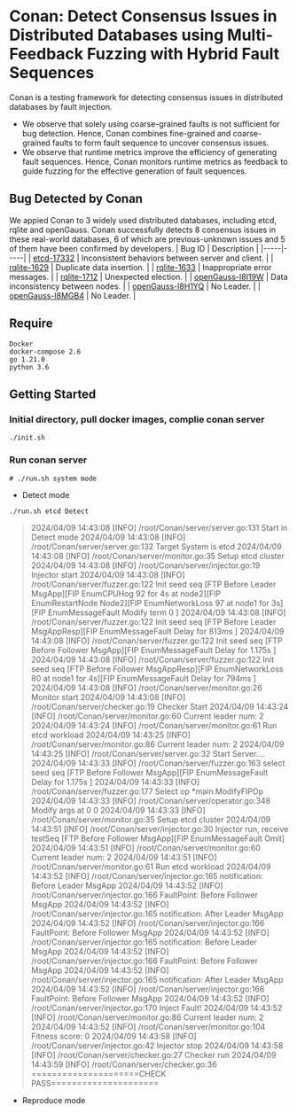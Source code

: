 # Conan: Detect Consensus Issues in Distributed Databases using Multi-Feedback Fuzzing with Hybrid Fault Sequences
Conan is a testing framework for detecting consensus issues in distributed databases by fault injection. 

* We observe that solely using coarse-grained faults is not sufficient for bug detection. Hence, Conan combines fine-grained and coarse-grained faults to form fault sequence to uncover consensus issues. 
* We observe that runtime metrics improve the efficiency of generating fault sequences. Hence, Conan monitors runtime metrics as feedback to guide fuzzing for the effective generation of fault sequences. 

## Bug Detected by Conan
We appied Conan to 3 widely used distributed databases, including etcd, rqlite and openGauss. Conan successfully detects 8 consensus issues in these real-world databases, 6 of which are previous-unknown issues and 5 of them have been confirmed by developers. 
| Bug ID | Description | 
|-----|-----|
| [etcd-17332](https://github.com/etcd-io/etcd/issues/17332) | Inconsistent behaviors between server and client. | 
| [rqlite-1629](https://github.com/rqlite/rqlite/pull/1629) | Duplicate data insertion. | 
| [rqlite-1633](https://github.com/rqlite/rqlite/pull/1633) | Inappropriate error messages.  | 
| [rqlite-1712](https://github.com/rqlite/rqlite/issues/1712) | Unexpected election. | 
| [openGauss-I8I19W](https://gitee.com/opengauss/openGauss-server/issues/I8I19W) | Data inconsistency between nodes. | 
| [openGauss-I8H1YQ](https://gitee.com/opengauss/openGauss-server/issues/I8H1YQ) | No Leader. | 
| [openGauss-I8MGB4](https://gitee.com/opengauss/openGauss-server/issues/I8MGB4) | No Leader. |

## Require
```
Docker
docker-compose 2.6
go 1.21.0
python 3.6
```

## Getting Started
### Initial directory, pull docker images, complie conan server
```
./init.sh
```
### Run conan server
```
# ./run.sh system mode 
```
* Detect mode
```
./run.sh etcd Detect
```
> 2024/04/09 14:43:08 [INFO] /root/Conan/server/server.go:131 Start in Detect mode
2024/04/09 14:43:08 [INFO] /root/Conan/server/server.go:132 Target System is etcd
2024/04/09 14:43:08 [INFO] /root/Conan/server/monitor.go:35 Setup etcd cluster
2024/04/09 14:43:08 [INFO] /root/Conan/server/injector.go:19 Injector start
2024/04/09 14:43:08 [INFO] /root/Conan/server/fuzzer.go:122 Init seed seq [FTP Before Leader MsgApp][FIP EnumCPUHog 92 for 4s at node2][FIP EnumRestartNode Node2][FIP EnumNetworkLoss 97 at node1 for 3s][FIP EnumMessageFault  Modify term 0 ]
2024/04/09 14:43:08 [INFO] /root/Conan/server/fuzzer.go:122 Init seed seq [FTP Before Leader MsgAppResp][FIP EnumMessageFault  Delay for 813ms ]
2024/04/09 14:43:08 [INFO] /root/Conan/server/fuzzer.go:122 Init seed seq [FTP Before Follower MsgApp][FIP EnumMessageFault  Delay for 1.175s ]
2024/04/09 14:43:08 [INFO] /root/Conan/server/fuzzer.go:122 Init seed seq [FTP Before Follower MsgAppResp][FIP EnumNetworkLoss 80 at node1 for 4s][FIP EnumMessageFault  Delay for 794ms ]
2024/04/09 14:43:08 [INFO] /root/Conan/server/monitor.go:26 Monitor start
2024/04/09 14:43:08 [INFO] /root/Conan/server/checker.go:19 Checker Start
2024/04/09 14:43:24 [INFO] /root/Conan/server/monitor.go:60 Current leader num: 2
2024/04/09 14:43:24 [INFO] /root/Conan/server/monitor.go:61 Run etcd workload
2024/04/09 14:43:25 [INFO] /root/Conan/server/monitor.go:86 Current leader num: 2
2024/04/09 14:43:25 [INFO] /root/Conan/server/server.go:32 Start Server....
2024/04/09 14:43:33 [INFO] /root/Conan/server/fuzzer.go:163 select seed seq [FTP Before Follower MsgApp][FIP EnumMessageFault  Delay for 1.175s ]
2024/04/09 14:43:33 [INFO] /root/Conan/server/fuzzer.go:177 Select op *main.ModifyFIPOp
2024/04/09 14:43:33 [INFO] /root/Conan/server/operator.go:348 Modify args at 0 0
2024/04/09 14:43:33 [INFO] /root/Conan/server/monitor.go:35 Setup etcd cluster
2024/04/09 14:43:51 [INFO] /root/Conan/server/injector.go:30 Injector run, receive testSeq [FTP Before Follower MsgApp][FIP EnumMessageFault Omit]
2024/04/09 14:43:51 [INFO] /root/Conan/server/monitor.go:60 Current leader num: 2
2024/04/09 14:43:51 [INFO] /root/Conan/server/monitor.go:61 Run etcd workload
2024/04/09 14:43:52 [INFO] /root/Conan/server/injector.go:165 notification:  Before Leader MsgApp
2024/04/09 14:43:52 [INFO] /root/Conan/server/injector.go:166 FaultPoint:  Before Follower MsgApp
2024/04/09 14:43:52 [INFO] /root/Conan/server/injector.go:165 notification:  After Leader MsgApp
2024/04/09 14:43:52 [INFO] /root/Conan/server/injector.go:166 FaultPoint:  Before Follower MsgApp
2024/04/09 14:43:52 [INFO] /root/Conan/server/injector.go:165 notification:  Before Leader MsgApp
2024/04/09 14:43:52 [INFO] /root/Conan/server/injector.go:166 FaultPoint:  Before Follower MsgApp
2024/04/09 14:43:52 [INFO] /root/Conan/server/injector.go:165 notification:  After Leader MsgApp
2024/04/09 14:43:52 [INFO] /root/Conan/server/injector.go:166 FaultPoint:  Before Follower MsgApp
2024/04/09 14:43:52 [INFO] /root/Conan/server/injector.go:170 Inject Fault!
2024/04/09 14:43:52 [INFO] /root/Conan/server/monitor.go:86 Current leader num: 2
2024/04/09 14:43:52 [INFO] /root/Conan/server/monitor.go:104 Fitness score: 0
2024/04/09 14:43:58 [INFO] /root/Conan/server/injector.go:42 Injector stop
2024/04/09 14:43:58 [INFO] /root/Conan/server/checker.go:27 Checker run
2024/04/09 14:43:59 [INFO] /root/Conan/server/checker.go:36 =====================CHECK PASS=====================

* Reproduce mode

